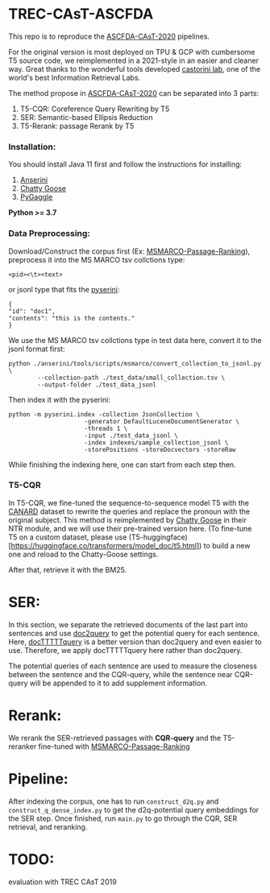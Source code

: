 # TREC-CAsT-ASCFDA

This repo is to reproduce the [ASCFDA-CAsT-2020](https://trec.nist.gov/pubs/trec29/papers/ASCFDA.C.pdf) pipelines.

For the original version is most deployed on TPU & GCP with cumbersome T5 source code, we reimplemented in a 2021-style in an easier and cleaner way. Great thanks to the wonderful tools developed [castorini lab](https://github.com/castorini), one of the world's best Information Retrieval Labs. 

The method propose in [ASCFDA-CAsT-2020](https://trec.nist.gov/pubs/trec29/papers/ASCFDA.C.pdf) can be separated into 3 parts:

1. T5-CQR: Coreference Query Rewriting by T5
2. SER: Semantic-based Ellipsis Reduction
3. T5-Rerank: passage Rerank by T5

### Installation:
You should install Java 11 first and follow the instructions for installing:
1. [Anserini](https://github.com/castorini/anserini)
2. [Chatty Goose](https://github.com/castorini/chatty-goose)
3. [PyGaggle](https://github.com/castorini/pygaggle)

**Python >= 3.7**

### Data Preprocessing:
Download/Construct the corpus first (Ex: [MSMARCO-Passage-Ranking](https://github.com/microsoft/MSMARCO-Passage-Ranking)), preprocess it into the MS MARCO tsv collctions type:

    <pid><\t><text>
    
or jsonl type that fits the [pyserini](https://github.com/castorini/pyserini):

    {
    "id": "doc1",
    "contents": "this is the contents."
    }
    
We use the MS MARCO tsv collctions type in test data here, convert it to the jsonl format first:

    python ./anserini/tools/scripts/msmarco/convert_collection_to_jsonl.py \
            --collection-path ./test_data/small_collection.tsv \
            --output-folder ./test_data_jsonl
    
Then index it with the pyserini:

    python -m pyserini.index -collection JsonCollection \
                         -generator DefaultLuceneDocumentGenerator \
                         -threads 1 \
                         -input ./test_data_jsonl \
                         -index indexes/sample_collection_jsonl \
                         -storePositions -storeDocvectors -storeRaw

While finishing the indexing here, one can start from each step then.

### T5-CQR

In T5-CQR, we fine-tuned the sequence-to-sequence model T5 with the [CANARD](https://sites.google.com/view/qanta/projects/canard) dataset to rewrite the queries and replace the pronoun with the original subject. This method is reimplemented by [Chatty Goose](https://github.com/castorini/chatty-goose) in their NTR module, and we will use their pre-trained version here.
(To fine-tune T5 on a custom dataset, please use (T5-huggingface)[https://huggingface.co/transformers/model_doc/t5.html]) to build a new one and reload to the Chatty-Goose settings.

After that, retrieve it with the BM25.

# SER:
In this section, we separate the retrieved documents of the last part into sentences and use [doc2query](https://github.com/nyu-dl/dl4ir-doc2query) to get the potential query for each sentence.
Here, [docTTTTTquery](https://github.com/castorini/docTTTTTquery) is a better version than doc2query and even easier to use. Therefore, we apply docTTTTTquery here rather than doc2query.

The potential queries of each sentence are used to measure the closeness between the 
sentence and the CQR-query, while the sentence near CQR-query will be appended to it to add supplement information.

# Rerank:
We rerank the SER-retrieved passages with **CQR-query** and the T5-reranker fine-tuned with [MSMARCO-Passage-Ranking](https://github.com/microsoft/MSMARCO-Passage-Ranking)

# Pipeline:
After indexing the corpus, one has to run ```construct_d2q.py``` and ```construct_q_dense_index.py``` to get the d2q-potential query embeddings for the SER step.
Once finished, run ```main.py``` to go through the CQR, SER retrieval, and reranking.

# TODO:
evaluation with TREC CAsT 2019






















